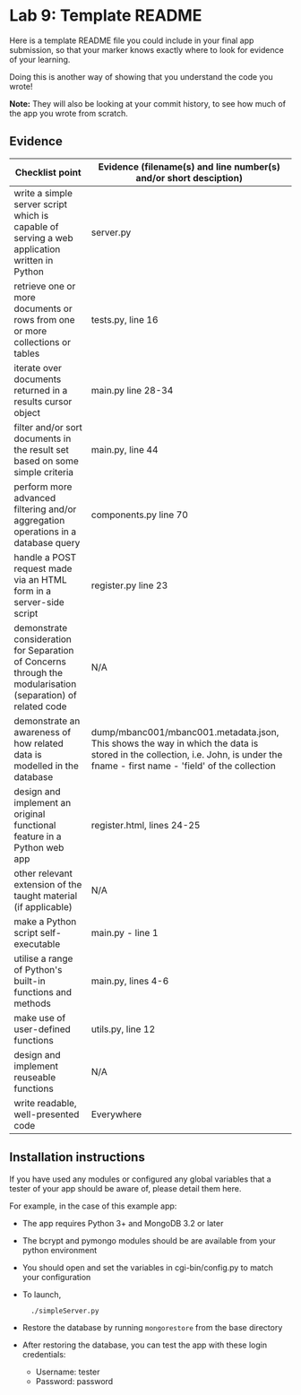# Lab 9: Template README

Here is a template README file you could include in your final app submission, so that your marker knows exactly where to look for evidence of your learning.

Doing this is another way of showing that you understand the code you wrote!

**Note:** They will also be looking at your commit history, to see how much of the app you wrote from scratch.

## Evidence

| Checklist point | Evidence (filename(s) and line number(s) and/or short desciption) |
|-------------|------------|
| write a simple server script which is capable of serving a web application written in Python | server.py |
| retrieve one or more documents or rows from one or more collections or tables |tests.py, line 16 	|
| iterate over documents returned in a results cursor object |main.py line 28-34	|
| filter and/or sort documents in the result set based on some simple criteria |main.py, line 44	|
| perform more advanced filtering and/or aggregation operations in a database query |components.py line 70	|
| handle a POST request made via an HTML form in a server-side script |register.py line 23 	|
| demonstrate consideration for Separation of Concerns through the modularisation (separation) of related code |N/A	|
| demonstrate an awareness of how related data is modelled in the database |dump/mbanc001/mbanc001.metadata.json, This shows the way in which the data is stored in the collection, i.e. John, is under the fname - first name - 'field' of the collection	|
| design and implement an original functional feature in a Python web app |register.html, lines 24-25	|
| other relevant extension of the taught material (if applicable) |N/A	|
| make a Python script self-executable |main.py - line 1	|
| utilise a range of Python's built-in functions and methods |main.py, lines 4-6	|
| make use of user-defined functions |utils.py, line 12	|
| design and implement reuseable functions |N/A	|
| write readable, well-presented code | Everywhere |

## Installation instructions

If you have used any modules or configured any global variables that a tester of your app should be aware of, please detail them here.

For example, in the case of this example app:

+ The app requires Python 3+ and MongoDB 3.2 or later
+ The bcrypt and pymongo modules should be are available from your python environment
+ You should open and set the variables in cgi-bin/config.py to match your configuration
+ To launch,

		./simpleServer.py 
+ Restore the database by running `mongorestore` from the base directory
+ After restoring the database, you can test the app with these login credentials:
	- Username: tester
	- Password: password

